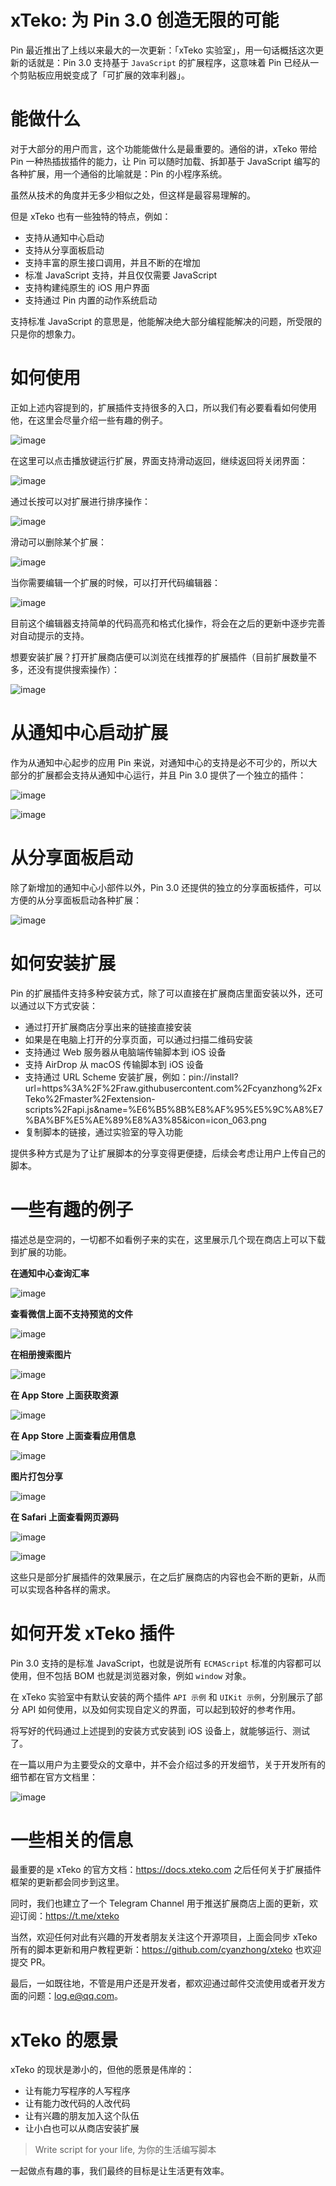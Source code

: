 # xTeko: 为 Pin 3.0 创造无限的可能

Pin 最近推出了上线以来最大的一次更新：「xTeko 实验室」，用一句话概括这次更新的话就是：Pin 3.0 支持基于 `JavaScript` 的扩展程序，这意味着 Pin 已经从一个剪贴板应用蜕变成了「可扩展的效率利器」。

# 能做什么

对于大部分的用户而言，这个功能能做什么是最重要的。通俗的讲，xTeko 带给 Pin 一种热插拔插件的能力，让 Pin 可以随时加载、拆卸基于 JavaScript 编写的各种扩展，用一个通俗的比喻就是：Pin 的小程序系统。

虽然从技术的角度并无多少相似之处，但这样是最容易理解的。

但是 xTeko 也有一些独特的特点，例如：

- 支持从通知中心启动
- 支持从分享面板启动
- 支持丰富的原生接口调用，并且不断的在增加
- 标准 JavaScript 支持，并且仅仅需要 JavaScript
- 支持构建纯原生的 iOS 用户界面
- 支持通过 Pin 内置的动作系统启动

支持标准 JavaScript 的意思是，他能解决绝大部分编程能解决的问题，所受限的只是你的想象力。

# 如何使用

正如上述内容提到的，扩展插件支持很多的入口，所以我们有必要看看如何使用他，在这里会尽量介绍一些有趣的例子。

![image](https://raw.githubusercontent.com/cyanzhong/xTeko/master/user-guides/initial/screenshots/lab.jpg)

在这里可以点击播放键运行扩展，界面支持滑动返回，继续返回将关闭界面：

![image](https://raw.githubusercontent.com/cyanzhong/xTeko/master/user-guides/initial/animations/app.gif)

通过长按可以对扩展进行排序操作：

![image](https://raw.githubusercontent.com/cyanzhong/xTeko/master/user-guides/initial/animations/reorder.gif)

滑动可以删除某个扩展：

![image](https://raw.githubusercontent.com/cyanzhong/xTeko/master/user-guides/initial/animations/delete.gif)

当你需要编辑一个扩展的时候，可以打开代码编辑器：

![image](https://raw.githubusercontent.com/cyanzhong/xTeko/master/user-guides/initial/screenshots/editor.jpg)

目前这个编辑器支持简单的代码高亮和格式化操作，将会在之后的更新中逐步完善对自动提示的支持。

想要安装扩展？打开扩展商店便可以浏览在线推荐的扩展插件（目前扩展数量不多，还没有提供搜索操作）：

![image](https://raw.githubusercontent.com/cyanzhong/xTeko/master/user-guides/initial/screenshots/store.jpg)

# 从通知中心启动扩展

作为从通知中心起步的应用 Pin 来说，对通知中心的支持是必不可少的，所以大部分的扩展都会支持从通知中心运行，并且 Pin 3.0 提供了一个独立的插件：

![image](https://raw.githubusercontent.com/cyanzhong/xTeko/master/user-guides/initial/screenshots/widget-01.jpg)

![image](https://raw.githubusercontent.com/cyanzhong/xTeko/master/user-guides/initial/screenshots/widget-02.jpg)

# 从分享面板启动

除了新增加的通知中心小部件以外，Pin 3.0 还提供的独立的分享面板插件，可以方便的从分享面板启动各种扩展：

![image](https://raw.githubusercontent.com/cyanzhong/xTeko/master/user-guides/initial/screenshots/share.jpg)

# 如何安装扩展

Pin 的扩展插件支持多种安装方式，除了可以直接在扩展商店里面安装以外，还可以通过以下方式安装：

- 通过打开扩展商店分享出来的链接直接安装
- 如果是在电脑上打开的分享页面，可以通过扫描二维码安装
- 支持通过 Web 服务器从电脑端传输脚本到 iOS 设备
- 支持 AirDrop 从 macOS 传输脚本到 iOS 设备
- 支持通过 URL Scheme 安装扩展，例如：pin://install?url=https%3A%2F%2Fraw.githubusercontent.com%2Fcyanzhong%2FxTeko%2Fmaster%2Fextension-scripts%2Fapi.js&name=%E6%B5%8B%E8%AF%95%E5%9C%A8%E7%BA%BF%E5%AE%89%E8%A3%85&icon=icon_063.png
- 复制脚本的链接，通过实验室的导入功能

提供多种方式是为了让扩展脚本的分享变得更便捷，后续会考虑让用户上传自己的脚本。

# 一些有趣的例子

描述总是空洞的，一切都不如看例子来的实在，这里展示几个现在商店上可以下载到扩展的功能。

**在通知中心查询汇率**

![image](https://raw.githubusercontent.com/cyanzhong/xTeko/master/user-guides/initial/animations/widget.gif)

**查看微信上面不支持预览的文件**

![image](https://raw.githubusercontent.com/cyanzhong/xTeko/master/user-guides/initial/animations/wechat.gif)

**在相册搜索图片**

![image](https://raw.githubusercontent.com/cyanzhong/xTeko/master/user-guides/initial/animations/share-sheet.gif)

**在 App Store 上面获取资源**

![image](https://raw.githubusercontent.com/cyanzhong/xTeko/master/user-guides/initial/animations/app-store-01.gif)

**在 App Store 上面查看应用信息**

![image](https://raw.githubusercontent.com/cyanzhong/xTeko/master/user-guides/initial/animations/app-store-02.gif)

**图片打包分享**

![image](https://raw.githubusercontent.com/cyanzhong/xTeko/master/user-guides/initial/animations/zip.gif)

**在 Safari 上面查看网页源码**

![image](https://raw.githubusercontent.com/cyanzhong/xTeko/master/user-guides/initial/animations/safari-01.gif)

![image](https://raw.githubusercontent.com/cyanzhong/xTeko/master/user-guides/initial/animations/safari-02.gif)

这些只是部分扩展插件的效果展示，在之后扩展商店的内容也会不断的更新，从而可以实现各种各样的需求。

# 如何开发 xTeko 插件

Pin 3.0 支持的是标准 JavaScript，也就是说所有 `ECMAScript` 标准的内容都可以使用，但不包括 BOM 也就是浏览器对象，例如 `window` 对象。

在 xTeko 实验室中有默认安装的两个插件 `API 示例` 和 `UIKit 示例`，分别展示了部分 API 如何使用，以及如何实现自定义的界面，可以起到较好的参考作用。

将写好的代码通过上述提到的安装方式安装到 iOS 设备上，就能够运行、测试了。

在一篇以用户为主要受众的文章中，并不会介绍过多的开发细节，关于开发所有的细节都在官方文档里：

![image](https://raw.githubusercontent.com/cyanzhong/xTeko/master/user-guides/initial/screenshots/docs.jpg)

# 一些相关的信息

最重要的是 xTeko 的官方文档：https://docs.xteko.com 之后任何关于扩展插件框架的更新都会同步到这里。

同时，我们也建立了一个 Telegram Channel 用于推送扩展商店上面的更新，欢迎订阅：https://t.me/xteko

当然，欢迎任何对此有兴趣的开发者朋友关注这个开源项目，上面会同步 xTeko 所有的脚本更新和用户教程更新：https://github.com/cyanzhong/xteko 也欢迎提交 PR。

最后，一如既往地，不管是用户还是开发者，都欢迎通过邮件交流使用或者开发方面的问题：log.e@qq.com。

# xTeko 的愿景

xTeko 的现状是渺小的，但他的愿景是伟岸的：

- 让有能力写程序的人写程序
- 让有能力改代码的人改代码
- 让有兴趣的朋友加入这个队伍
- 让小白也可以从商店安装扩展

> Write script for your life, 为你的生活编写脚本

一起做点有趣的事，我们最终的目标是让生活更有效率。